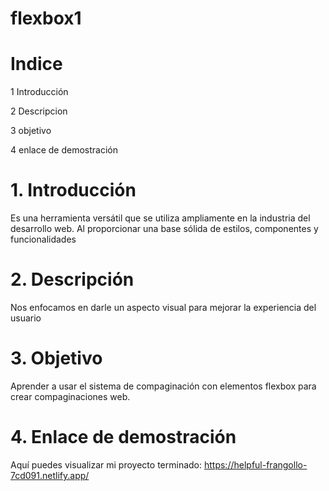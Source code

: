 # flexbox1
# Indice
1 Introducción

2 Descripcion

3 objetivo

4 enlace de demostración
# 1. Introducción
Es una herramienta versátil que se utiliza ampliamente en la industria del desarrollo web. Al proporcionar una base sólida de estilos, componentes y funcionalidades
# 2. Descripción
Nos enfocamos en darle un aspecto visual para mejorar la experiencia del usuario
# 3. Objetivo
Aprender a usar el sistema de compaginación con elementos flexbox para crear compaginaciones web. 
# 4. Enlace de demostración
Aquí puedes visualizar mi proyecto terminado: https://helpful-frangollo-7cd091.netlify.app/
